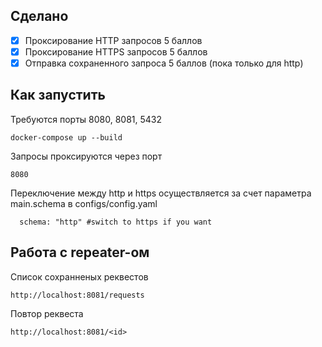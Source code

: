 ## Cделано
- [x] Проксирование HTTP запросов 5 баллов
- [x] Проксирование HTTPS запросов 5 баллов
- [x] Отправка сохраненного запроса 5 баллов (пока только для http)

## Как запустить

Требуются порты 8080, 8081, 5432
```
docker-compose up --build
```
Запросы проксируются через порт 
```
8080
```
Переключение между http и https осуществляется за счет параметра main.schema в configs/config.yaml
```
  schema: "http" #switch to https if you want
```

## Работа с repeater-ом
Список сохранненых реквестов
```
http://localhost:8081/requests
```
Повтор реквеста
```
http://localhost:8081/<id>
```